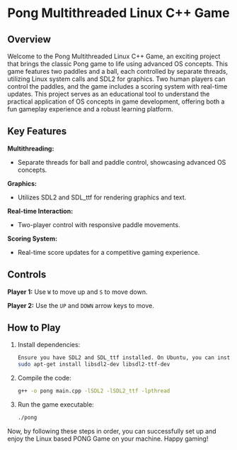 # Pong Multithreaded Linux C++ Game

## Overview

Welcome to the Pong Multithreaded Linux C++ Game, an exciting project that brings the classic Pong game to life using advanced OS concepts. This game features two paddles and a ball, each controlled by separate threads, utilizing Linux system calls and SDL2 for graphics. Two human players can control the paddles, and the game includes a scoring system with real-time updates.
This project serves as an educational tool to understand the practical application of OS concepts in game development, offering both a fun gameplay experience and a robust learning platform.

## Key Features

**Multithreading:**
   - Separate threads for ball and paddle control, showcasing advanced OS concepts.

**Graphics:**
   - Utilizes SDL2 and SDL_ttf for rendering graphics and text.

**Real-time Interaction:**
   - Two-player control with responsive paddle movements.

**Scoring System:**
   - Real-time score updates for a competitive gaming experience.

## Controls
**Player 1:** Use `W` to move up and `S` to move down.

**Player 2:** Use the `UP` and `DOWN` arrow keys to move.

## How to Play

1. Install dependencies:
   ```sh
   Ensure you have SDL2 and SDL_ttf installed. On Ubuntu, you can install them using:
   sudo apt-get install libsdl2-dev libsdl2-ttf-dev

2. Compile the code:
   ```sh
   g++ -o pong main.cpp -lSDL2 -lSDL2_ttf -lpthread

3. Run the game executable:
   ```sh
   ./pong

Now, by following these steps in order, you can successfully set up and enjoy the Linux based PONG Game on your machine. Happy gaming!

